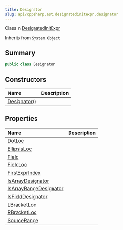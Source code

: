 ```yaml
---
title: Designator
slug: api/cppsharp.ast.designatedinitexpr.designator
---
```

Class in [DesignatedInitExpr](/api/cppsharp/ast/designatedinitexpr)

Inherits from `System.Object`

## Summary



```csharp
public class Designator
```

## Constructors

|Name|Description|
|:---|:---|
|[Designator\(\)](/api/cppsharp/ast/designatedinitexpr/designator//ctor)||

## Properties

|Name|Description|
|:---|:---|
|[DotLoc](/api/cppsharp/ast/designatedinitexpr/designator/dotloc)||
|[EllipsisLoc](/api/cppsharp/ast/designatedinitexpr/designator/ellipsisloc)||
|[Field](/api/cppsharp/ast/designatedinitexpr/designator/field)||
|[FieldLoc](/api/cppsharp/ast/designatedinitexpr/designator/fieldloc)||
|[FirstExprIndex](/api/cppsharp/ast/designatedinitexpr/designator/firstexprindex)||
|[IsArrayDesignator](/api/cppsharp/ast/designatedinitexpr/designator/isarraydesignator)||
|[IsArrayRangeDesignator](/api/cppsharp/ast/designatedinitexpr/designator/isarrayrangedesignator)||
|[IsFieldDesignator](/api/cppsharp/ast/designatedinitexpr/designator/isfielddesignator)||
|[LBracketLoc](/api/cppsharp/ast/designatedinitexpr/designator/lbracketloc)||
|[RBracketLoc](/api/cppsharp/ast/designatedinitexpr/designator/rbracketloc)||
|[SourceRange](/api/cppsharp/ast/designatedinitexpr/designator/sourcerange)||

